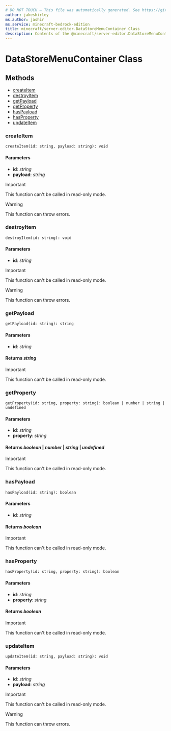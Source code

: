 ```yaml
---
# DO NOT TOUCH — This file was automatically generated. See https://github.com/mojang/minecraftapidocsgenerator to modify descriptions, examples, etc.
author: jakeshirley
ms.author: jashir
ms.service: minecraft-bedrock-edition
title: minecraft/server-editor.DataStoreMenuContainer Class
description: Contents of the @minecraft/server-editor.DataStoreMenuContainer class.
---
```

# DataStoreMenuContainer Class

## Methods
- [createItem](#createitem)
- [destroyItem](#destroyitem)
- [getPayload](#getpayload)
- [getProperty](#getproperty)
- [hasPayload](#haspayload)
- [hasProperty](#hasproperty)
- [updateItem](#updateitem)

### **createItem**
`
createItem(id: string, payload: string): void
`

#### **Parameters**
- **id**: *string*
- **payload**: *string*

> [!IMPORTANT]
> This function can't be called in read-only mode.

> [!WARNING]
> This function can throw errors.

### **destroyItem**
`
destroyItem(id: string): void
`

#### **Parameters**
- **id**: *string*

> [!IMPORTANT]
> This function can't be called in read-only mode.

> [!WARNING]
> This function can throw errors.

### **getPayload**
`
getPayload(id: string): string
`

#### **Parameters**
- **id**: *string*

#### **Returns** *string*

> [!IMPORTANT]
> This function can't be called in read-only mode.

### **getProperty**
`
getProperty(id: string, property: string): boolean | number | string | undefined
`

#### **Parameters**
- **id**: *string*
- **property**: *string*

#### **Returns** *boolean* | *number* | *string* | *undefined*

> [!IMPORTANT]
> This function can't be called in read-only mode.

### **hasPayload**
`
hasPayload(id: string): boolean
`

#### **Parameters**
- **id**: *string*

#### **Returns** *boolean*

> [!IMPORTANT]
> This function can't be called in read-only mode.

### **hasProperty**
`
hasProperty(id: string, property: string): boolean
`

#### **Parameters**
- **id**: *string*
- **property**: *string*

#### **Returns** *boolean*

> [!IMPORTANT]
> This function can't be called in read-only mode.

### **updateItem**
`
updateItem(id: string, payload: string): void
`

#### **Parameters**
- **id**: *string*
- **payload**: *string*

> [!IMPORTANT]
> This function can't be called in read-only mode.

> [!WARNING]
> This function can throw errors.
